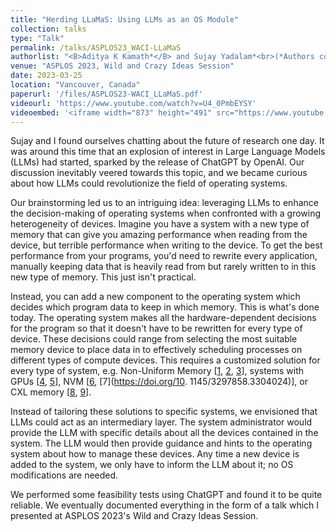 ```yaml
---
title: "Herding LLaMaS: Using LLMs as an OS Module"
collection: talks
type: "Talk"
permalink: /talks/ASPLOS23_WACI-LLaMaS
authorlist: "<B>Aditya K Kamath*</B> and Sujay Yadalam*<br>(*Authors contributed equally to this work)"
venue: "ASPLOS 2023, Wild and Crazy Ideas Session"
date: 2023-03-25
location: "Vancouver, Canada"
paperurl: '/files/ASPLOS23-WACI_LLaMaS.pdf'
videourl: 'https://www.youtube.com/watch?v=U4_0PmbEYSY'
videoembed: '<iframe width="873" height="491" src="https://www.youtube.com/embed/U4_0PmbEYSY" title="[ASPLOS 2023 WACI] Herding LLaMaS: Using LLMs as an OS Module" frameborder="0" allow="accelerometer; autoplay; clipboard-write; encrypted-media; gyroscope; picture-in-picture; web-share" allowfullscreen></iframe>'
---
```


Sujay and I found ourselves chatting about the future of research one day. It was around this time that an explosion of interest in Large Language Models (LLMs) had started, sparked by the release of ChatGPT by OpenAI. Our discussion inevitably veered towards this topic, and we became curious about how LLMs could revolutionize the field of operating systems. 

Our brainstorming led us to an intriguing idea: leveraging LLMs to enhance the decision-making of operating systems when confronted with a growing heterogeneity of devices. Imagine you have a system with a new type of memory that can give you amazing performance when reading from the device, but terrible performance when writing to the device. To get the best performance from your programs, you'd need to rewrite every application, manually keeping data that is heavily read from but rarely written to in this new type of memory. This just isn't practical.

Instead, you can add a new component to the operating system which decides which program data to keep in which memory. This is what's done today. The operating system makes all the hardware-dependent decisions for the program so that it doesn't have to be rewritten for every type of device. These decisions could range from selecting the most suitable memory device to place data in to effectively scheduling processes on different types of compute devices. This requires a customized solution for every type of system, e.g. Non-Uniform Memory [[1](https://doi.org/10.1145/3373376.3378468), [2](https://doi.org/10.1145/2451116.2451157), [3](https://doi.org/10.1145/3445814.3446709)], systems with GPUs [[4](https://doi.org/10.1145/2694344.2694381), [5](https://doi.org/10.1145/3123939.3123975)], NVM [[6](https://doi.org/10.1145/3477132.3483550), [7](https://doi.org/10.
1145/3297858.3304024)], or CXL memory [[8](https://doi.org/10.1145/3575693.3578835), [9](https://doi.org/10.1145/3582016.3582063)].

Instead of tailoring these solutions to specific systems, we envisioned that LLMs could act as an intermediary layer. The system administrator would provide the LLM with specific details about all the devices contained in the system. The LLM would then provide guidance and hints to the operating system about how to manage these devices. Any time a new device is added to the system, we only have to inform the LLM about it; no OS modifications are needed.

We performed some feasibility tests using ChatGPT and found it to be quite reliable. We eventually documented everything in the form of a talk which I presented at ASPLOS 2023's Wild and Crazy Ideas Session.